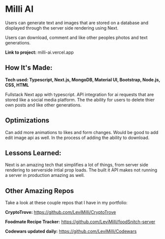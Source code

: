 # Milli AI
Users can generate text and images that are stored on a database and displayed through the server side rendering using Next.

Users can download, comment and like other peoples photos and text generations.

**Link to project:** milli-ai.vercel.app


## How It's Made:

**Tech used: Typescript, Next.js, MongoDB, Material UI, Bootstrap, Node.js, CSS, HTML**

Fullstack Next app with typescript. API integration for ai requests that are stored like a social media platform. The the ability for users to delete thier own posts and like other generations.

## Optimizations

Can add more animations to likes and form changes. Would be good to add edit image api as well. In the process of adding the ability to download.

## Lessons Learned:

Next is an amazing tech that simplifies a lot of things, from server side rendering to serverside intial prop loads. The built it API makes not running a server in production amazing as well.

## Other Amazing Repos
Take a look at these couple repos that I have in my portfolio:

**CryptoTrove:** https://github.com/LeviMilli/CryptoTrove

**Foodmate Recipe Tracker:** https://github.com/LeviMilli/foodSnitch-server


**Codewars updated daily:** https://github.com/LeviMilli/Codewars

